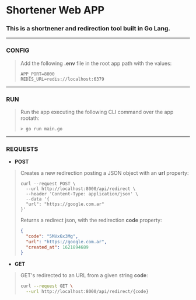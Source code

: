 # Shortener Web APP

### This is a shortnener and redirection tool built in Go Lang.

-----------

### CONFIG

> Add the following **.env** file in the root app path with the values:
> ```
> APP_PORT=8000
> REDIS_URL=redis://localhost:6379
> ```

-----------

### RUN

> Run the app executing the following CLI command over the app rootath:
> ```
> > go run main.go
> ```

-----------

### REQUESTS

- **POST**

> Creates a new redirection posting a JSON object with an **url** property:
> ```shell
> curl --request POST \
>   --url http://localhost:8000/api/redirect \
>   --header 'Content-Type: application/json' \
>   --data '{
> 	"url": "https://google.com.ar"
> }'
> ```
> 
> Returns a redirect json, with the redirection **code** property:
> ```json
> {
>   "code": "5MVx6x3Mg",
>   "url": "https://google.com.ar",
>   "created_at": 1621894689
> }
> ```

- **GET**

> GET's redirected to an URL from a given string **code**:
> ```bash
> curl --request GET \
>   --url http://localhost:8000/api/redirect/{code}
> ```

